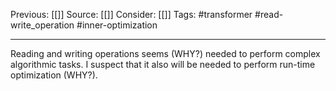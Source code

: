 Previous: [[]]
Source: [[]]
Consider: [[]]
Tags: #transformer #read-write_operation #inner-optimization 
______________

Reading and writing operations seems (WHY?) needed to perform complex algorithmic tasks.
I suspect that it also will be needed to perform run-time optimization (WHY?).